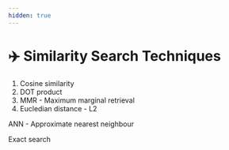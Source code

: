 ```yaml
---
hidden: true
---
```


# ✈️ Similarity Search Techniques

1. Cosine similarity
2. DOT product
3. MMR - Maximum marginal retrieval
4. Eucledian distance - L2



ANN - Approximate nearest neighbour

Exact search
